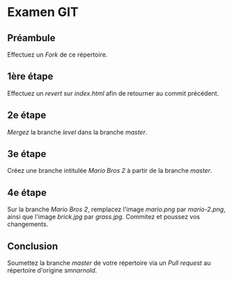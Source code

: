 # Examen GIT

## Préambule
Effectuez un _Fork_ de ce répertoire.

## 1ère étape
Effectuez un _revert_ sur _index.html_ afin de retourner au commit précédent.

## 2e étape
_Mergez_ la branche _level_ dans la branche _master_.

## 3e étape
Créez une branche intitulée _Mario Bros 2_ à partir de la branche _master_.

## 4e étape
Sur la branche _Mario Bros 2_, remplacez l'image _mario.png_ par _mario-2.png_, ainsi que l'image _brick.jpg_ par _grass.jpg_. Commitez et poussez vos changements.

## Conclusion
Soumettez la branche _master_ de votre répertoire via un _Pull request_ au répertoire d'origine _smnarnold_.
